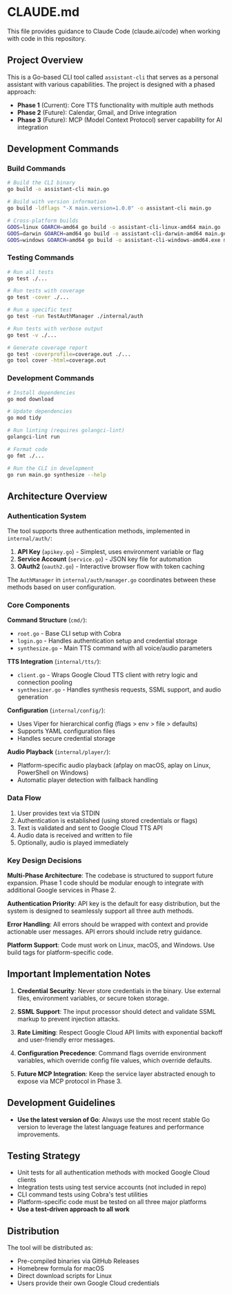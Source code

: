 # CLAUDE.md

This file provides guidance to Claude Code (claude.ai/code) when working with code in this repository.

## Project Overview

This is a Go-based CLI tool called `assistant-cli` that serves as a personal assistant with various capabilities. The project is designed with a phased approach:

- **Phase 1** (Current): Core TTS functionality with multiple auth methods
- **Phase 2** (Future): Calendar, Gmail, and Drive integration
- **Phase 3** (Future): MCP (Model Context Protocol) server capability for AI integration

## Development Commands

### Build Commands
```bash
# Build the CLI binary
go build -o assistant-cli main.go

# Build with version information
go build -ldflags "-X main.version=1.0.0" -o assistant-cli main.go

# Cross-platform builds
GOOS=linux GOARCH=amd64 go build -o assistant-cli-linux-amd64 main.go
GOOS=darwin GOARCH=amd64 go build -o assistant-cli-darwin-amd64 main.go
GOOS=windows GOARCH=amd64 go build -o assistant-cli-windows-amd64.exe main.go
```

### Testing Commands
```bash
# Run all tests
go test ./...

# Run tests with coverage
go test -cover ./...

# Run a specific test
go test -run TestAuthManager ./internal/auth

# Run tests with verbose output
go test -v ./...

# Generate coverage report
go test -coverprofile=coverage.out ./...
go tool cover -html=coverage.out
```

### Development Commands
```bash
# Install dependencies
go mod download

# Update dependencies
go mod tidy

# Run linting (requires golangci-lint)
golangci-lint run

# Format code
go fmt ./...

# Run the CLI in development
go run main.go synthesize --help
```

## Architecture Overview

### Authentication System
The tool supports three authentication methods, implemented in `internal/auth/`:
1. **API Key** (`apikey.go`) - Simplest, uses environment variable or flag
2. **Service Account** (`service.go`) - JSON key file for automation
3. **OAuth2** (`oauth2.go`) - Interactive browser flow with token caching

The `AuthManager` in `internal/auth/manager.go` coordinates between these methods based on user configuration.

### Core Components

**Command Structure** (`cmd/`):
- `root.go` - Base CLI setup with Cobra
- `login.go` - Handles authentication setup and credential storage
- `synthesize.go` - Main TTS command with all voice/audio parameters

**TTS Integration** (`internal/tts/`):
- `client.go` - Wraps Google Cloud TTS client with retry logic and connection pooling
- `synthesizer.go` - Handles synthesis requests, SSML support, and audio generation

**Configuration** (`internal/config/`):
- Uses Viper for hierarchical config (flags > env > file > defaults)
- Supports YAML configuration files
- Handles secure credential storage

**Audio Playback** (`internal/player/`):
- Platform-specific audio playback (afplay on macOS, aplay on Linux, PowerShell on Windows)
- Automatic player detection with fallback handling

### Data Flow
1. User provides text via STDIN
2. Authentication is established (using stored credentials or flags)
3. Text is validated and sent to Google Cloud TTS API
4. Audio data is received and written to file
5. Optionally, audio is played immediately

### Key Design Decisions

**Multi-Phase Architecture**: The codebase is structured to support future expansion. Phase 1 code should be modular enough to integrate with additional Google services in Phase 2.

**Authentication Priority**: API key is the default for easy distribution, but the system is designed to seamlessly support all three auth methods.

**Error Handling**: All errors should be wrapped with context and provide actionable user messages. API errors should include retry guidance.

**Platform Support**: Code must work on Linux, macOS, and Windows. Use build tags for platform-specific code.

## Important Implementation Notes

1. **Credential Security**: Never store credentials in the binary. Use external files, environment variables, or secure token storage.

2. **SSML Support**: The input processor should detect and validate SSML markup to prevent injection attacks.

3. **Rate Limiting**: Respect Google Cloud API limits with exponential backoff and user-friendly error messages.

4. **Configuration Precedence**: Command flags override environment variables, which override config file values, which override defaults.

5. **Future MCP Integration**: Keep the service layer abstracted enough to expose via MCP protocol in Phase 3.

## Development Guidelines

- **Use the latest version of Go**: Always use the most recent stable Go version to leverage the latest language features and performance improvements.

## Testing Strategy

- Unit tests for all authentication methods with mocked Google Cloud clients
- Integration tests using test service accounts (not included in repo)
- CLI command tests using Cobra's test utilities
- Platform-specific code must be tested on all three major platforms
- **Use a test-driven approach to all work**

## Distribution

The tool will be distributed as:
- Pre-compiled binaries via GitHub Releases
- Homebrew formula for macOS
- Direct download scripts for Linux
- Users provide their own Google Cloud credentials